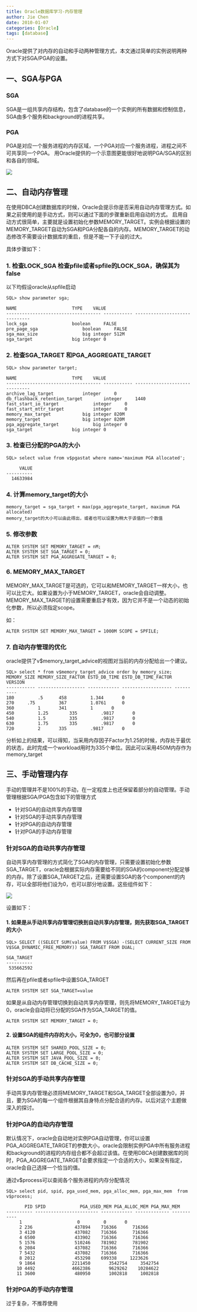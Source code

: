 ```yaml
---
title: Oracle数据库学习-内存管理
author: Jie Chen
date: 2010-01-07
categories: [Oracle]
tags: [database]
---
```


Oracle提供了对内存的自动和手动两种管理方式，本文通过简单的实例说明两种方式下对SGA/PGA的设置。

## 一、SGA与PGA

### SGA

SGA是一组共享内存结构，包含了database的一个实例的所有数据和控制信息，SGA由多个服务和background的进程共享。

### PGA

PGA是对应一个服务进程的内存区域，一个PGA对应一个服务进程，进程之间不可共享同一个PGA。 用Oracle提供的一个示意图更能很好地说明PGA/SGA的区别和各自的领域。

![](/assets/res/oracle_dba_intro_4_sgapga.jpg)
  
## 二、自动内存管理

在使用DBCA创建数据库的时候，Oracle会提示你是否采用自动内存管理方式。如果之前使用的是手动方式，则可以通过下面的步骤重新启用自动的方式。 启用自动方式很简单，主要就是设置初始化参数MEMORY_TARGET。实例会根据设置的MEMORY_TARGET自动为SGA和PGA分配各自的内存。MEMORY_TARGET的动态修改不需要设计数据库的重启，但是不能一下子设的过大。

具体步骤如下：

### 1. 检查LOCK_SGA 检查pfile或者spfile的LOCK_SGA，确保其为false

以下均假设oracle从spfile启动

	SQL> show parameter sga;

	NAME				     TYPE	 VALUE
	------------------------------------ ----------- ------------------------------
	lock_sga			     boolean	 FALSE
	pre_page_sga			     boolean	 FALSE
	sga_max_size			     big integer 512M
	sga_target			     big integer 0

### 2. 检查SGA_TARGET 和PGA_AGGREGATE_TARGET

	SQL> show parameter target;

	NAME				     TYPE	 VALUE
	------------------------------------ ----------- ------------------------------
	archive_lag_target		     integer	 0
	db_flashback_retention_target	     integer	 1440
	fast_start_io_target		     integer	 0
	fast_start_mttr_target		     integer	 0
	memory_max_target		     big integer 820M
	memory_target			     big integer 820M
	pga_aggregate_target		     big integer 0
	sga_target			     big integer 0

### 3. 检查已分配的PGA的大小

	SQL> select value from v$pgastat where name='maximum PGA allocated';

		 VALUE
	----------
	  14633984

### 4. 计算memory_target的大小

	memory_target = sga_target + max(pga_aggregate_target, maximum PGA allocated)
	memory_target的大小可以由此得出，或者也可以设置为稍大于该值的一个数值

### 5. 修改参数

	ALTER SYSTEM SET MEMORY_TARGET = nM;
	ALTER SYSTEM SET SGA_TARGET = 0;
	ALTER SYSTEM SET PGA_AGGREGATE_TARGET = 0;

### 6. MEMORY_MAX_TARGET

MEMORY_MAX_TARGET是可选的，它可以和MEMORY_TARGET一样大小，也可以比它大。如果设置为小于MEMORY_TARGET，oracle会自动调整。MEMORY_MAX_TARGET的设置需要重启才有效，因为它并不是一个动态的初始化参数，所以必须指定scope。

如：

	ALTER SYSTEM SET MEMORY_MAX_TARGET = 1000M SCOPE = SPFILE;

### 7. 自动内存管理的优化

oracle提供了v$memory_target_advice的视图对当前的内存分配给出一个建议。

	SQL> select * from v$memory_target_advice order by memory_size;
	MEMORY_SIZE MEMORY_SIZE_FACTOR ESTD_DB_TIME ESTD_DB_TIME_FACTOR VERSION
	----------- ------------------ ------------ ------------------- ----------
	180 		.5 		458 		1.344		0
	270		.75 		367 		1.0761 		0
	360 		1 		341 		1 		0
	450 		1.25 		335 		.9817 		0
	540 		1.5 		335 		.9817 		0
	630 		1.75 		335 		.9817 		0
	720 		2 		335 		.9817 		0

分析如上的结果，可以得知，当采用内存因子Factor为1.25的时候，内存处于最优的状态，此时完成一个workload用时为335个单位。因此可以采用450M内存作为memory_target

## 三、手动管理内存

手动的管理并不是100%的手动，在一定程度上也还保留着部分的自动管理。手动管理根据SGA/PGA包含如下的管理方式

* 针对SGA的自动共享内存管理
* 针对SGA的手动共享内存管理
* 针对PGA的自动内存管理
* 针对PGA的手动内存管理

### 针对SGA的自动共享内存管理

自动共享内存管理的方式简化了SGA的内存管理，只需要设置初始化参数SGA_TARGET，oracle会根据实际内存需要给不同的SGA的component分配足够的内存。除了设置SGA_TARGET之后，还需要设置SGA的各个component的内存，可以全部将他们设为0，也可以部分地设置。这些组件如下：

![](/assets/res/oracle_dba_intro_4_sga_comp.jpg)

设置如下：

#### 1. 如果是从手动共享内存管理切换到自动共享内存管理，则先获取SGA_TARGET的大小

	SQL> SELECT ((SELECT SUM(value) FROM V$SGA) -(SELECT CURRENT_SIZE FROM V$SGA_DYNAMIC_FREE_MEMORY)) SGA_TARGET FROM DUAL;

	SGA_TARGET
	----------
	 535662592
 
然后再在pfile或者spfile中设置SGA_TARGET

	ALTER SYSTEM SET SGA_TARGET=value

如果是从自动内存管理切换到自动共享内存管理，则先将MEMORY_TARGET设为0，oracle会自动将已分配的SGA作为SGA_TARGET的值。

	ALTER SYSTEM SET MEMORY_TARGET = 0;

#### 2. 设置SGA的组件内存的大小，可全为0，也可部分设置

	ALTER SYSTEM SET SHARED_POOL_SIZE = 0;
	ALTER SYSTEM SET LARGE_POOL_SIZE = 0;
	ALTER SYSTEM SET JAVA_POOL_SIZE = 0;
	ALTER SYSTEM SET DB_CACHE_SIZE = 0;

### 针对SGA的手动共享内存管理

手动共享内存管理必须将MEMORY_TARGET和SGA_TARGET全部设置为0，并且，要为SGA的每一个组件根据其自身特点分配合适的内存。以后对这个主题做深入的探讨。

### 针对PGA的自动内存管理

默认情况下，oracle会自动地对实例PGA自动管理，你可以设置PGA_AGGREGATE_TARGET的参数大小，oracle会限制实例PGA中所有服务进程和background的进程的内存组合都不会超过该值。在使用DBCA创建数据库的同时，PGA_AGGREGATE_TARGET会要求指定一个合适的大小，如果没有指定，oracle会自己选择一个恰当的值。

通过v$process可以查阅各个服务进程的内存分配情况

	SQL> select pid, spid, pga_used_mem, pga_alloc_mem, pga_max_mem  from v$process;

		   PID SPID 		    PGA_USED_MEM PGA_ALLOC_MEM PGA_MAX_MEM
	---------- ------------------------ ------------ ------------- -----------
		 1				       0	     0		 0
		 2 236				  437894	716366	    716366
		 3 4120 			  437082	716366	    716366
		 4 6500 			  433902	716366	    716366
		 5 1576 			  510246	781902	    781902
		 6 2084 			  437082	716366	    716366
		 7 5432 			  437082	716366	    716366
		 8 2012 			  453298	699338	   1223626
		 9 1864 			 2211450       3542754	   3542754
		10 4492 			 4662386       9629262	  10284622
		11 3600 			  480950       1002818	   1002818

### 针对PGA的手动内存管理

过于复杂，不推荐使用